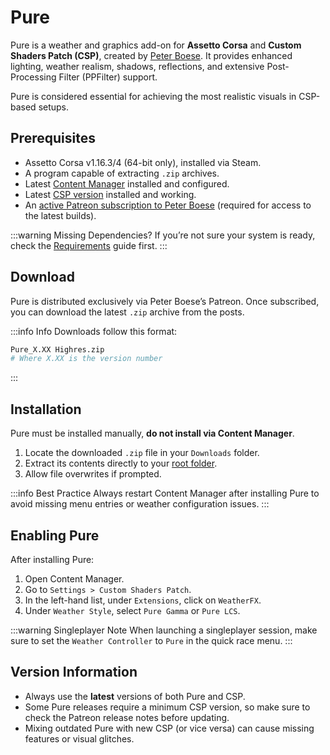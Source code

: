 # Pure

> <Badge type="tip" text="Updated"/>

Pure is a weather and graphics add-on for **Assetto Corsa** and **Custom Shaders Patch (CSP)**, created by [Peter Boese](/creators/peter-boese). It provides enhanced lighting, weather realism, shadows, reflections, and extensive Post-Processing Filter (PPFilter) support.

Pure is considered essential for achieving the most realistic visuals in CSP-based setups.

## Prerequisites

- Assetto Corsa v1.16.3/4 (64-bit only), installed via Steam.
- A program capable of extracting `.zip` archives.
- Latest [Content Manager](installing-cm) installed and configured.
- Latest [CSP version](installing-csp) installed and working.
- An [active Patreon subscription to Peter Boese](https://www.patreon.com/c/peterboese/posts) (required for access to the latest builds).

:::warning Missing Dependencies?
If you’re not sure your system is ready, check the [Requirements](/guides/requirements) guide first.
:::

## Download

Pure is distributed exclusively via Peter Boese’s Patreon. Once subscribed, you can download the latest `.zip` archive from the posts.

<DownloadCard
  title="Pure Graphics Mod"
  caption="Requires an active Patreon subscription to Peter Boese."
  buttonLink="https://www.patreon.com/c/peterboese/posts"
  buttonText="Go to Patreon"
/>

:::info Info
Downloads follow this format:

```bash
Pure_X.XX Highres.zip
# Where X.XX is the version number
```
:::

## Installation

Pure must be installed manually, **do not install via Content Manager**.

1. Locate the downloaded `.zip` file in your `Downloads` folder.
2. Extract its contents directly to your [root folder](/guides/modding/root-folder#find-your-root-folder).
3. Allow file overwrites if prompted.

:::info Best Practice
Always restart Content Manager after installing Pure to avoid missing menu entries or weather configuration issues.
:::

## Enabling Pure

After installing Pure:

1. Open Content Manager.
2. Go to `Settings > Custom Shaders Patch`.
3. In the left-hand list, under `Extensions`, click on `WeatherFX`.
4. Under `Weather Style`, select `Pure Gamma` or `Pure LCS`.

<!-- consider adding info box for the difference between pure gamma and lcs. either by linking to the wiki or writing it here -->

:::warning Singleplayer Note
When launching a singleplayer session, make sure to set the `Weather Controller` to `Pure` in the quick race menu.
:::

## Version Information

- Always use the **latest** versions of both Pure and CSP.
- Some Pure releases require a minimum CSP version, so make sure to check the Patreon release notes before updating.
- Mixing outdated Pure with new CSP (or vice versa) can cause missing features or visual glitches.
